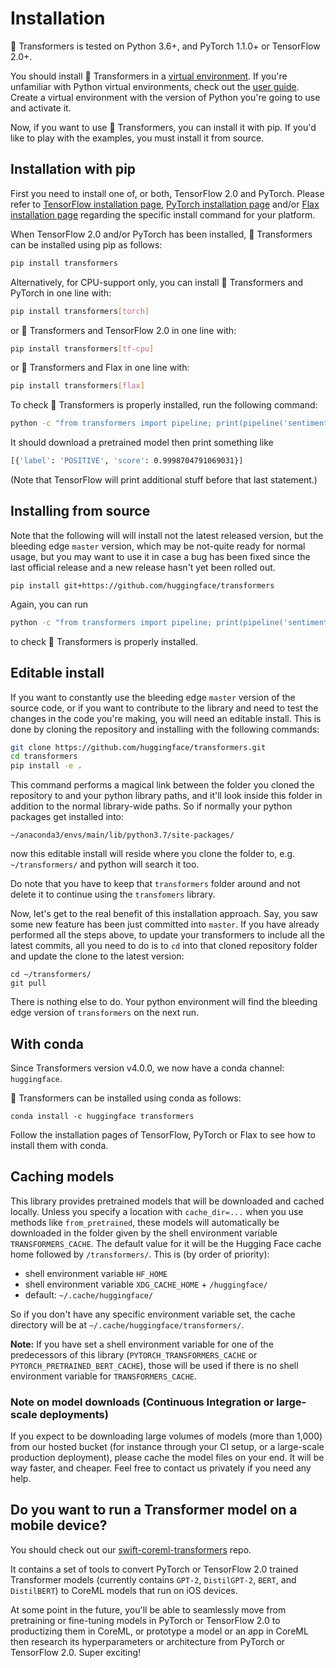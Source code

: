 <!---
Copyright 2020 The HuggingFace Team. All rights reserved.

Licensed under the Apache License, Version 2.0 (the "License");
you may not use this file except in compliance with the License.
You may obtain a copy of the License at

    http://www.apache.org/licenses/LICENSE-2.0

Unless required by applicable law or agreed to in writing, software
distributed under the License is distributed on an "AS IS" BASIS,
WITHOUT WARRANTIES OR CONDITIONS OF ANY KIND, either express or implied.
See the License for the specific language governing permissions and
limitations under the License.
-->

# Installation

🤗 Transformers is tested on Python 3.6+, and PyTorch 1.1.0+ or TensorFlow 2.0+.

You should install 🤗 Transformers in a [virtual environment](https://docs.python.org/3/library/venv.html). If you're
unfamiliar with Python virtual environments, check out the [user guide](https://packaging.python.org/guides/installing-using-pip-and-virtual-environments/). Create a virtual environment with the version of Python you're going
to use and activate it.

Now, if you want to use 🤗 Transformers, you can install it with pip. If you'd like to play with the examples, you
must install it from source.

## Installation with pip

First you need to install one of, or both, TensorFlow 2.0 and PyTorch.
Please refer to [TensorFlow installation page](https://www.tensorflow.org/install/pip#tensorflow-2.0-rc-is-available),
[PyTorch installation page](https://pytorch.org/get-started/locally/#start-locally) and/or
[Flax installation page](https://github.com/google/flax#quick-install)
regarding the specific install command for your platform.

When TensorFlow 2.0 and/or PyTorch has been installed, 🤗 Transformers can be installed using pip as follows:

```bash
pip install transformers
```

Alternatively, for CPU-support only, you can install 🤗 Transformers and PyTorch in one line with:

```bash
pip install transformers[torch]
```

or 🤗 Transformers and TensorFlow 2.0 in one line with:

```bash
pip install transformers[tf-cpu]
```

or 🤗 Transformers and Flax in one line with:

```bash
pip install transformers[flax]
```

To check 🤗 Transformers is properly installed, run the following command:

```bash
python -c "from transformers import pipeline; print(pipeline('sentiment-analysis')('we love you'))"
```

It should download a pretrained model then print something like

```bash
[{'label': 'POSITIVE', 'score': 0.9998704791069031}]
```

(Note that TensorFlow will print additional stuff before that last statement.)

## Installing from source

Note that the following will will install not the latest released version, but the bleeding edge `master` version, which may be not-quite ready for normal usage, but you may want to use it in case a bug has been fixed since the last official release and a new release hasn't yet been rolled out.

```
pip install git+https://github.com/huggingface/transformers
```

Again, you can run

```bash
python -c "from transformers import pipeline; print(pipeline('sentiment-analysis')('I hate you'))"
```

to check 🤗 Transformers is properly installed.

## Editable install

If you want to constantly use the bleeding edge `master` version of the source code, or if you want to contribute to the library and need to test the changes in the code you're making, you will need an editable install. This is done by cloning the repository and installing with the following commands:

``` bash
git clone https://github.com/huggingface/transformers.git
cd transformers
pip install -e .
```

This command performs a magical link between the folder you cloned the repository to and your python library paths, and it'll look inside this folder in addition to the normal library-wide paths. So if normally your python packages get installed into:
```
~/anaconda3/envs/main/lib/python3.7/site-packages/
```
now this editable install will reside where you clone the folder to, e.g. `~/transformers/` and python will search it too.

Do note that you have to keep that `transformers` folder around and not delete it to continue using the  `transfomers` library.

Now, let's get to the real benefit of this installation approach. Say, you saw some new feature has been just committed into `master`. If you have already performed all the steps above, to update your transformers to include all the latest commits, all you need to do is to `cd` into that cloned repository folder and update the clone to the latest version:

```
cd ~/transformers/
git pull
```

There is nothing else to do. Your python environment will find the bleeding edge version of `transformers` on the next run.


## With conda

Since Transformers version v4.0.0, we now have a conda channel: `huggingface`.

🤗 Transformers can be installed using conda as follows:

```
conda install -c huggingface transformers
```

Follow the installation pages of TensorFlow, PyTorch or Flax to see how to install them with conda.

## Caching models

This library provides pretrained models that will be downloaded and cached locally. Unless you specify a location with
`cache_dir=...` when you use methods like `from_pretrained`, these models will automatically be downloaded in the
folder given by the shell environment variable ``TRANSFORMERS_CACHE``. The default value for it will be the Hugging
Face cache home followed by ``/transformers/``. This is (by order of priority):

  * shell environment variable ``HF_HOME``
  * shell environment variable ``XDG_CACHE_HOME`` + ``/huggingface/``
  * default: ``~/.cache/huggingface/``

So if you don't have any specific environment variable set, the cache directory will be at
``~/.cache/huggingface/transformers/``.

**Note:** If you have set a shell environment variable for one of the predecessors of this library
(``PYTORCH_TRANSFORMERS_CACHE`` or ``PYTORCH_PRETRAINED_BERT_CACHE``), those will be used if there is no shell
environment variable for ``TRANSFORMERS_CACHE``.

### Note on model downloads (Continuous Integration or large-scale deployments)

If you expect to be downloading large volumes of models (more than 1,000) from our hosted bucket (for instance through
your CI setup, or a large-scale production deployment), please cache the model files on your end. It will be way
faster, and cheaper. Feel free to contact us privately if you need any help.

## Do you want to run a Transformer model on a mobile device?

You should check out our [swift-coreml-transformers](https://github.com/huggingface/swift-coreml-transformers) repo.

It contains a set of tools to convert PyTorch or TensorFlow 2.0 trained Transformer models (currently contains `GPT-2`,
`DistilGPT-2`, `BERT`, and `DistilBERT`) to CoreML models that run on iOS devices.

At some point in the future, you'll be able to seamlessly move from pretraining or fine-tuning models in PyTorch or
TensorFlow 2.0 to productizing them in CoreML, or prototype a model or an app in CoreML then research its
hyperparameters or architecture from PyTorch or TensorFlow 2.0. Super exciting!
